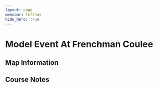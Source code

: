 ```yaml
---
layout: page
menubar: leftnav
hide_hero: true
---
```


# Model Event At Frenchman Coulee

## Map Information

## Course Notes
